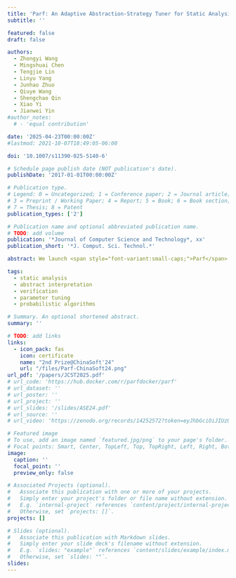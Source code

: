 ```yaml
---
title: 'Parf: An Adaptive Abstraction-Strategy Tuner for Static Analysis'
subtitle: ''

featured: false
draft: false

authors:
  - Zhongyi Wang
  - Mingshuai Chen
  - Tengjie Lin
  - Linyu Yang
  - Junhao Zhuo
  - Qiuye Wang
  - Shengchao Qin
  - Xiao Yi
  - Jianwei Yin
#author_notes:
  # - 'equal contribution'

date: '2025-04-23T00:00:00Z'
#lastmod: 2021-10-07T18:49:05-06:00

doi: '10.1007/s11390-025-5140-6'

# Schedule page publish date (NOT publication's date).
publishDate: '2017-01-01T00:00:00Z'

# Publication type.
# Legend: 0 = Uncategorized; 1 = Conference paper; 2 = Journal article;
# 3 = Preprint / Working Paper; 4 = Report; 5 = Book; 6 = Book section;
# 7 = Thesis; 8 = Patent
publication_types: ['2']

# Publication name and optional abbreviated publication name.
# TODO: add volume
publication: '*Journal of Computer Science and Technology*, xx'
publication_short: '*J. Comput. Sci. Technol.*'

abstract: We launch <span style="font-variant:small-caps;">Parf</span> -- a toolkit for adaptively tuning abstraction strategies of static program analyzers in a fully automated manner. <span style="font-variant:small-caps;">Parf</span> models various types of external parameters (encoding abstraction strategies) as random variables subject to probability distributions over latticed parameter spaces. It incrementally refines the probability distributions based on accumulated intermediate results generated by repeatedly sampling and analyzing, thereby ultimately yielding a set of highly accurate abstraction strategies. <span style="font-variant:small-caps;">Parf</span> is implemented on top of <span style="font-variant:small-caps;">Frama-C/Eva</span> -- an off-the-shelf open-source static analyzer for c programs. <span style="font-variant:small-caps;">Parf</span> provides a web-based user interface facilitating the intuitive configuration of static analyzers and visualization of dynamic distribution refinement of the abstraction strategies. It further supports the identification of dominant parameters in <span style="font-variant:small-caps;">Frama-C/Eva</span> analysis. Benchmark experiments and a case study demonstrate the competitive performance of <span style="font-variant:small-caps;">Parf</span> for analyzing complex, large-scale real-world programs.

tags:
  - static analysis
  - abstract interpretation
  - verification
  - parameter tuning
  - probabilistic algorithms

# Summary. An optional shortened abstract.
summary: ''

# TODO: add links
links:
  - icon_pack: fas
    icon: certificate
    name: "2nd Prize@ChinaSoft'24"
    url: "/files/Parf-ChinaSoft24.png"
url_pdf: '/papers/JCST2025.pdf'
# url_code: 'https://hub.docker.com/r/parfdocker/parf'
# url_dataset: ''
# url_poster: ''
# url_project: ''
# url_slides: '/slides/ASE24.pdf'
# url_source: ''
# url_video: 'https://zenodo.org/records/14252572?token=eyJhbGciOiJIUzUxMiJ9.eyJpZCI6ImY5ODE3NWYwLWM3ZjQtNDU2Yy04YWQ5LTZlZWYxYTdkYzgwYyIsImRhdGEiOnt9LCJyYW5kb20iOiJmNzU1ZWY3ZjkxNWM3YzgyYzJiNGVlNjNlZjgxZmYxZCJ9.qxP2OqbRu1l8URrZU4H9lzx39bKbozHo8k7G1rI583SXzJ24_vs2ZNuD6Jf5dftvU_cSGyqCQDZlxV9rwaeLSQ'

# Featured image
# To use, add an image named `featured.jpg/png` to your page's folder.
# Focal points: Smart, Center, TopLeft, Top, TopRight, Left, Right, BottomLeft, Bottom, BottomRight.
image:
  caption: ''
  focal_point: ''
  preview_only: false

# Associated Projects (optional).
#   Associate this publication with one or more of your projects.
#   Simply enter your project's folder or file name without extension.
#   E.g. `internal-project` references `content/project/internal-project/index.md`.
#   Otherwise, set `projects: []`.
projects: []

# Slides (optional).
#   Associate this publication with Markdown slides.
#   Simply enter your slide deck's filename without extension.
#   E.g. `slides: "example"` references `content/slides/example/index.md`.
#   Otherwise, set `slides: ""`.
slides:
---
```


<!-- {{% callout note %}}
Click the _Cite_ button above to demo the feature to enable visitors to import publication metadata into their reference management software.
{{% /callout %}} -->

